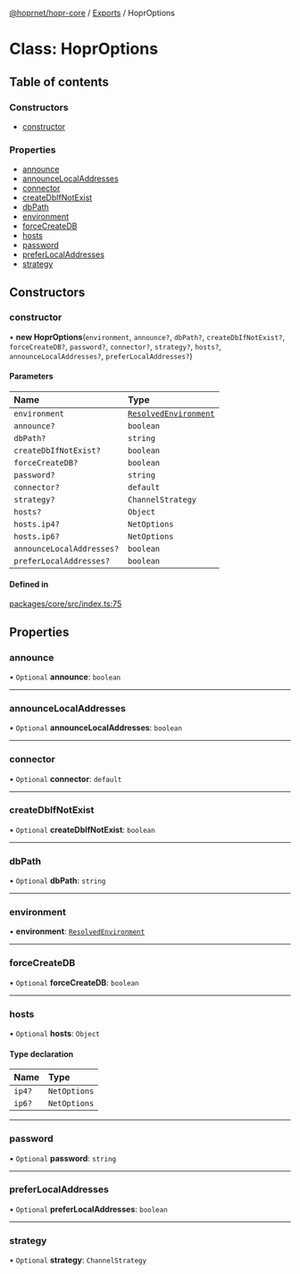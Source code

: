 [@hoprnet/hopr-core](../README.md) / [Exports](../modules.md) / HoprOptions

# Class: HoprOptions

## Table of contents

### Constructors

- [constructor](HoprOptions.md#constructor)

### Properties

- [announce](HoprOptions.md#announce)
- [announceLocalAddresses](HoprOptions.md#announcelocaladdresses)
- [connector](HoprOptions.md#connector)
- [createDbIfNotExist](HoprOptions.md#createdbifnotexist)
- [dbPath](HoprOptions.md#dbpath)
- [environment](HoprOptions.md#environment)
- [forceCreateDB](HoprOptions.md#forcecreatedb)
- [hosts](HoprOptions.md#hosts)
- [password](HoprOptions.md#password)
- [preferLocalAddresses](HoprOptions.md#preferlocaladdresses)
- [strategy](HoprOptions.md#strategy)

## Constructors

### constructor

• **new HoprOptions**(`environment`, `announce?`, `dbPath?`, `createDbIfNotExist?`, `forceCreateDB?`, `password?`, `connector?`, `strategy?`, `hosts?`, `announceLocalAddresses?`, `preferLocalAddresses?`)

#### Parameters

| Name | Type |
| :------ | :------ |
| `environment` | [`ResolvedEnvironment`](../modules.md#resolvedenvironment) |
| `announce?` | `boolean` |
| `dbPath?` | `string` |
| `createDbIfNotExist?` | `boolean` |
| `forceCreateDB?` | `boolean` |
| `password?` | `string` |
| `connector?` | `default` |
| `strategy?` | `ChannelStrategy` |
| `hosts?` | `Object` |
| `hosts.ip4?` | `NetOptions` |
| `hosts.ip6?` | `NetOptions` |
| `announceLocalAddresses?` | `boolean` |
| `preferLocalAddresses?` | `boolean` |

#### Defined in

[packages/core/src/index.ts:75](https://github.com/hoprnet/hoprnet/blob/master/packages/core/src/index.ts#L75)

## Properties

### announce

• `Optional` **announce**: `boolean`

___

### announceLocalAddresses

• `Optional` **announceLocalAddresses**: `boolean`

___

### connector

• `Optional` **connector**: `default`

___

### createDbIfNotExist

• `Optional` **createDbIfNotExist**: `boolean`

___

### dbPath

• `Optional` **dbPath**: `string`

___

### environment

• **environment**: [`ResolvedEnvironment`](../modules.md#resolvedenvironment)

___

### forceCreateDB

• `Optional` **forceCreateDB**: `boolean`

___

### hosts

• `Optional` **hosts**: `Object`

#### Type declaration

| Name | Type |
| :------ | :------ |
| `ip4?` | `NetOptions` |
| `ip6?` | `NetOptions` |

___

### password

• `Optional` **password**: `string`

___

### preferLocalAddresses

• `Optional` **preferLocalAddresses**: `boolean`

___

### strategy

• `Optional` **strategy**: `ChannelStrategy`

